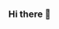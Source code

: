 ### Hi there 👋

<!--
**Filzazarin/FilzaZarin** is a ✨ _special_ ✨ repository because its `README.md` (this file) appears on your GitHub profile.

Here are some ideas to get you started:

- 🔭 I’m currently working on Web Development...
- 🌱 I’m currently learning C++...
- 👯 I’m looking to collaborate on open source projects...
- 💬 Ask me about anything...
- 📫 How to reach me: https://www.linkedin.com/in/filza-zarin-1772231b1/
- 😄 Pronouns: She/Her...

-->
